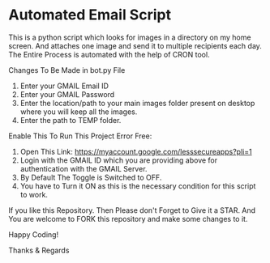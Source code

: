 # Automated Email Script
This is a python script which looks for images in a directory on my home screen. And attaches one image and send it to multiple recipients each day. The Entire Process is automated with the help of CRON tool. 

Changes To Be Made in bot.py File
1. Enter your GMAIL Email ID
2. Enter your GMAIL Password
3. Enter the location/path to your main images folder present on desktop where you will keep all the images.
4. Enter the path to TEMP folder.

Enable This To Run This Project Error Free:
1. Open This Link: https://myaccount.google.com/lesssecureapps?pli=1
2. Login with the GMAIL ID which you are providing above for authentication with the GMAIL Server.
3. By Default The Toggle is Switched to OFF.
4. You have to Turn it ON as this is the necessary condition for this script to work.

If you like this Repository. Then Please don't Forget to Give it a STAR.
And You are welcome to FORK this repository and make some changes to it.

Happy Coding!

Thanks & Regards
